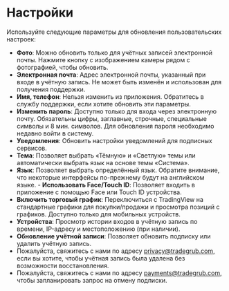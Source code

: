 # **Настройки**

Используйте следующие параметры для обновления пользовательских настроек:
- **Фото**: Можно обновить только для учётных записей электронной почты. Нажмите кнопку с изображением камеры рядом с фотографией, чтобы обновить.
- **Электронная почта**: Адрес электронной почты, указанный при входе в учётную запись. Не может быть изменён и использован для получения поддержки.
- **Имя, телефон**: Нельзя изменить из приложения. Обратитесь в службу поддержки, если хотите обновить эти параметры.
- **Изменить пароль**: Доступно только для входа через электронную почту. Обязательны цифры, заглавные, строчные, специальные символы и 8 мин. символов. Для обновления пароля необходимо недавно войти в систему.
- **Уведомления**: Обновить настройки уведомлений для подписных сервисов.
- **Тема**: Позволяет выбрать «Тёмную» и «Светлую» темы или автоматически выбрать язык на основе темы «Система».
- **Язык**: Позволяет выбрать определённый язык. Обратите внимание, что некоторые интерфейсы по-прежнему будут на английском языке. - **Использовать Face/Touch ID**: Позволяет входить в приложение с помощью Face или Touch ID устройства.
- **Включить торговый график**: Переключиться с TradingView на стандартные графики для покупки/продажи и просмотра позиций с графиков. Доступно только для мобильных устройств.
- **Устройства**: Просмотр истории входов в учётную запись по времени, IP-адресу и местоположению (при наличии).
- **Обновление учётной записи**: Позволяет обновить подписку или удалить учётную запись.
- Пожалуйста, свяжитесь с нами по адресу [privacy@tradegrub.com](mailto:privacy@tradegrub.com), если вы хотите, чтобы учётная запись была удалена без возможности восстановления.
- Пожалуйста, свяжитесь с нами по адресу [payments@tradegrub.com](mailto:payments@tradegrub.com), чтобы запланировать запрос на отмену подписки.
